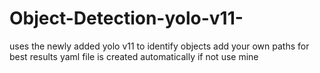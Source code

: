 # Object-Detection-yolo-v11-
uses the newly added yolo v11 to identify objects add your own paths for best results yaml file is created automatically if not use mine
